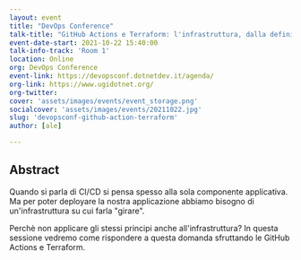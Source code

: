 ```yaml
---
layout: event
title: "DevOps Conference"
talk-title: "GitHub Actions e Terraform: l'infrastruttura, dalla definizione al deploy"
event-date-start: 2021-10-22 15:40:00
talk-info-track: 'Room 1'
location: Online
org: DevOps Conference
event-link: https://devopsconf.dotnetdev.it/agenda/
org-link: https://www.ugidotnet.org/
org-twitter: 
cover: 'assets/images/events/event_storage.png'
socialcover: 'assets/images/events/20211022.jpg'
slug: 'devopsconf-github-action-terraform'
author: [ale]

---
```

## Abstract
Quando si parla di CI/CD si pensa spesso alla sola componente applicativa. Ma per poter deployare la nostra applicazione abbiamo bisogno di un'infrastruttura su cui farla "girare".

Perchè non applicare gli stessi principi anche all'infrastruttura? In questa sessione vedremo come rispondere a questa domanda sfruttando le GitHub Actions e Terraform.